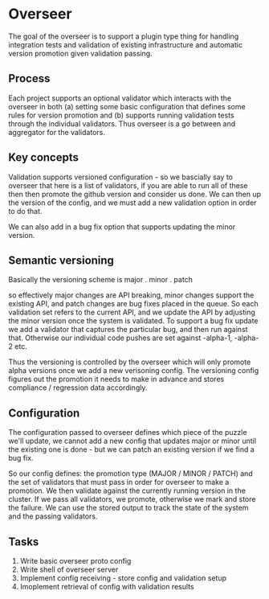# Overseer

The goal of the overseer is to support a plugin type thing for handling
integration tests and validation of existing infrastructure and automatic
version promotion given validation passing.

## Process

Each project supports an optional validator which interacts with the overseer
in both (a) setting some basic configuration that defines some rules for
version promotion and (b) supports running validation tests through the
individual validators. Thus overseer is a go between and aggregator for the
validators.

## Key concepts

Validation supports versioned configuration - so we bascially say to overseer
that here is a list of validators, if you are able to run all of these then
then promote the github version and consider us done. We can then up the version
of the config, and we must add a new validation option in order to do that.

We can also add in a bug fix option that supports updating the minor version.

## Semantic versioning

Basically the versioning scheme is major . minor . patch

so effectively major changes are API breaking, minor changes support the
existing API, and patch changes are bug fixes placed in the queue. So each validation
set refers to the current API, and we update the API by adjusting the minor version once
the system is validated. To support a bug fix update we add a validator that captures
the particular bug, and then run against that. Otherwise our individual code pushes
are set against -alpha-1, -alpha-2 etc.

Thus the versioning is controlled by the overseer which will only promote alpha versions
once we add a new verisoning config. The versioning config figures out the promotion it
needs to make in advance and stores compliance / regression data accordingly.

## Configuration

The configuration passed to overseer defines which piece of the puzzle we'll update, we cannot
add a new config that updates major or minor until the existing one is done - but we can patch
an existing version if we find a bug fix.

So our config defines: the promotion type (MAJOR / MINOR / PATCH) and the set of validators that
must pass in order for overseer to make a promotion. We then validate against the currently running
version in the cluster. If we pass all validators, we promote, otherwise we mark and store
the failure. We can use the stored output to track the state of the system and the passing validators.

## Tasks

1.  Write basic overseer proto config
1.  Write shell of overseer server
1.  Implement config receiving - store config and validation setup
1.  Imoplement retrieval of config with validation results
